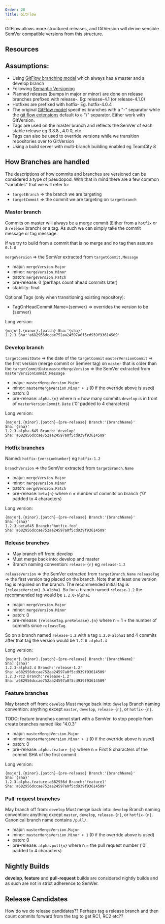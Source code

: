 ```yaml
---
Order: 20
Title: GitFlow
---
```


GitFlow allows more structured releases, and GitVersion will derive sensible
SemVer compatible versions from this structure.

## Resources

## Assumptions:

* Using [GitFlow branching model](http://nvie.com/git-model/) which always has a
master and a develop branch
* Following [Semantic Versioning](http://semver.org/)
* Planned releases (bumps in major or minor) are done on release branches
prefixed with release-. Eg: release-4.1 (or release-4.1.0)
* Hotfixes are prefixed with hotfix- Eg. hotfix-4.0.4
* The original [GitFlow model](http://nvie.com/posts/a-successful-git-branching-model/)
specifies branches with a "-" separator while the [git flow extensions](https://github.com/nvie/gitflow)
default to a "/" separator.  Either work with GitVersion.
* Tags are used on the master branch and reflects the SemVer of each stable
release eg 3.3.8 , 4.0.0, etc
* Tags can also be used to override versions while we transition repositories
over to GitVersion
* Using a build server with multi-branch building enabled eg TeamCity 8

## How Branches are handled

The descriptions of how commits and branches are versioned can be considered a
type of pseudopod. With that in mind there are a few common "variables" that we
will refer to:

* `targetBranch` => the branch we are targeting
* `targetCommit` => the commit we are targeting on `targetbranch`

### Master branch

Commits on master will always be a merge commit (Either from a `hotfix` or a
`release` branch) or a tag. As such we can simply take the commit message or tag
message.

If we try to build from a commit that is no merge and no tag then assume `0.1.0`

`mergeVersion` => the SemVer extracted from `targetCommit.Message`

* major: `mergeVersion.Major`
* minor: `mergeVersion.Minor`
* patch: `mergeVersion.Patch`
* pre-release: 0 (perhaps count ahead commits later)
* stability: final

Optional Tags (only when transitioning existing repository):

* TagOnHeadCommit.Name={semver} => overrides the version to be {semver}

Long version:

    {major}.{minor}.{patch} Sha:'{sha}'
    1.2.3 Sha:'a682956dccae752aa24597a0f5cd939f93614509'

### Develop branch

`targetCommitDate` => the date of the `targetCommit`
`masterVersionCommit` => the first version (merge commit or SemVer tag) on
`master` that is older than the `targetCommitDate`
`masterMergeVersion` => the SemVer extracted from `masterVersionCommit.Message`

* major: `masterMergeVersion.Major`
* minor: `masterMergeVersion.Minor + 1` (0 if the override above is used)
* patch: 0
* pre-release: `alpha.{n}` where n = how many commits `develop` is in front of
`masterVersionCommit.Date` ('0' padded to 4 characters)

Long version:

    {major}.{minor}.{patch}-{pre-release} Branch:'{branchName}' Sha:'{sha}'
    1.2.3-alpha.645 Branch:'develop' Sha:'a682956dccae752aa24597a0f5cd939f93614509'

### Hotfix branches

Named: `hotfix-{versionNumber}` eg `hotfix-1.2`

`branchVersion` => the SemVer extracted from `targetBranch.Name`

* major: `mergeVersion.Major`
* minor: `mergeVersion.Minor`
* patch: `mergeVersion.Patch`
* pre-release: `beta{n}` where n = number of commits on branch  ('0' padded to
4 characters)

Long version:

    {major}.{minor}.{patch}-{pre-release} Branch:'{branchName}' Sha:'{sha}'
    1.2.3-beta645 Branch:'hotfix-foo' Sha:'a682956dccae752aa24597a0f5cd939f93614509'

### Release branches

 * May branch off from: develop
 * Must merge back into: develop and master
 * Branch naming convention: `release-{n}` eg `release-1.2`

`releaseVersion` => the SemVer extracted from `targetBranch.Name`
`releaseTag` => the first version tag placed on the branch. Note that at least
one version tag is required on the branch. The recommended initial tag is
`{releaseVersion}.0-alpha1`. So for a branch named `release-1.2` the recommended
tag would be `1.2.0-alpha1`

* major: `mergeVersion.Major`
* minor: `mergeVersion.Minor`
* patch: 0
* pre-release: `{releaseTag.preRelease}.{n}` where n = 1 + the number of commits
since `releaseTag`.

So on a branch named `release-1.2` with a tag `1.2.0-alpha1` and 4 commits after
that tag the version would be `1.2.0-alpha1.4`

Long version:

    {major}.{minor}.{patch}-{pre-release} Branch:'{branchName}' Sha:'{sha}'
    1.2.3-alpha2.4 Branch:'release-1.2' Sha:'a682956dccae752aa24597a0f5cd939f93614509'
    1.2.3-rc2 Branch:'release-1.2' Sha:'a682956dccae752aa24597a0f5cd939f93614509'

### Feature branches

May branch off from: `develop`
Must merge back into: `develop`
Branch naming convention: anything except `master`, `develop`, `release-{n}`, or
`hotfix-{n}`.

TODO: feature branches cannot start with a SemVer. to stop people from create
branches named like "4.0.3"

* major: `masterMergeVersion.Major`
* minor: `masterMergeVersion.Minor + 1` (0 if the override above is used)
* patch: 0
* pre-release: `alpha.feature-{n}` where n = First 8 characters of the commit
SHA of the first commit

Long version:

    {major}.{minor}.{patch}-{pre-release} Branch:'{branchName}' Sha:'{sha}'
    1.2.3-alpha.feature-a682956d Branch:'feature1' Sha:'a682956dccae752aa24597a0f5cd939f93614509'

### Pull-request branches

May branch off from: `develop`
Must merge back into: `develop`
Branch naming convention: anything except `master`, `develop`, `release-{n}`, or
`hotfix-{n}`. Canonical branch name contains `/pull/`.

* major: `masterMergeVersion.Major`
* minor: `masterMergeVersion.Minor + 1` (0 if the override above is used)
* patch: 0
* pre-release: `alpha.pull{n}` where n = the pull request number  ('0' padded to
4 characters)

## Nightly Builds

**develop**, **feature** and **pull-request** builds are considered nightly
builds and as such are not in strict adherence to SemVer.

## Release Candidates

How do we do release candidates?? Perhaps  tag a release branch and then count
commits forward from the tag to get RC1, RC2 etc??
